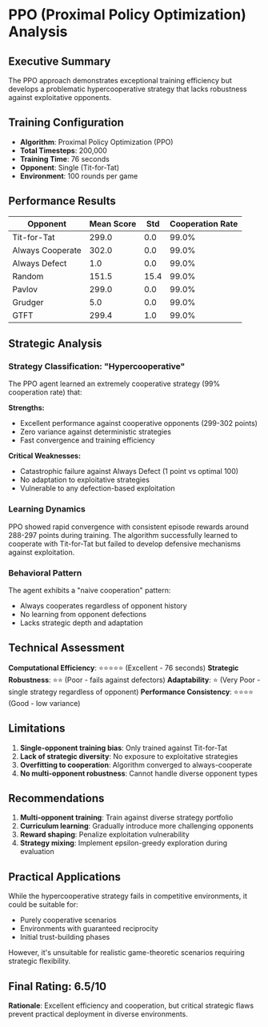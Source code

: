 # PPO (Proximal Policy Optimization) Analysis

## Executive Summary

The PPO approach demonstrates exceptional training efficiency but develops a problematic hypercooperative strategy that lacks robustness against exploitative opponents.

## Training Configuration

- **Algorithm**: Proximal Policy Optimization (PPO)  
- **Total Timesteps**: 200,000
- **Training Time**: 76 seconds
- **Opponent**: Single (Tit-for-Tat)
- **Environment**: 100 rounds per game

## Performance Results

| Opponent | Mean Score | Std | Cooperation Rate |
|----------|------------|-----|------------------|
| Tit-for-Tat | 299.0 | 0.0 | 99.0% |
| Always Cooperate | 302.0 | 0.0 | 99.0% |
| Always Defect | 1.0 | 0.0 | 99.0% |
| Random | 151.5 | 15.4 | 99.0% |
| Pavlov | 299.0 | 0.0 | 99.0% |
| Grudger | 5.0 | 0.0 | 99.0% |
| GTFT | 299.4 | 1.0 | 99.0% |

## Strategic Analysis

### Strategy Classification: "Hypercooperative"

The PPO agent learned an extremely cooperative strategy (99% cooperation rate) that:

**Strengths:**
- Excellent performance against cooperative opponents (299-302 points)
- Zero variance against deterministic strategies
- Fast convergence and training efficiency

**Critical Weaknesses:**
- Catastrophic failure against Always Defect (1 point vs optimal 100)
- No adaptation to exploitative strategies
- Vulnerable to any defection-based exploitation

### Learning Dynamics

PPO showed rapid convergence with consistent episode rewards around 288-297 points during training. The algorithm successfully learned to cooperate with Tit-for-Tat but failed to develop defensive mechanisms against exploitation.

### Behavioral Pattern

The agent exhibits a "naive cooperation" pattern:
- Always cooperates regardless of opponent history
- No learning from opponent defections  
- Lacks strategic depth and adaptation

## Technical Assessment

**Computational Efficiency**: ⭐⭐⭐⭐⭐ (Excellent - 76 seconds)
**Strategic Robustness**: ⭐⭐ (Poor - fails against defectors)
**Adaptability**: ⭐ (Very Poor - single strategy regardless of opponent)
**Performance Consistency**: ⭐⭐⭐⭐ (Good - low variance)

## Limitations

1. **Single-opponent training bias**: Only trained against Tit-for-Tat
2. **Lack of strategic diversity**: No exposure to exploitative strategies
3. **Overfitting to cooperation**: Algorithm converged to always-cooperate
4. **No multi-opponent robustness**: Cannot handle diverse opponent types

## Recommendations

1. **Multi-opponent training**: Train against diverse strategy portfolio
2. **Curriculum learning**: Gradually introduce more challenging opponents
3. **Reward shaping**: Penalize exploitation vulnerability
4. **Strategy mixing**: Implement epsilon-greedy exploration during evaluation

## Practical Applications

While the hypercooperative strategy fails in competitive environments, it could be suitable for:
- Purely cooperative scenarios
- Environments with guaranteed reciprocity
- Initial trust-building phases

However, it's unsuitable for realistic game-theoretic scenarios requiring strategic flexibility.

## Final Rating: 6.5/10

**Rationale**: Excellent efficiency and cooperation, but critical strategic flaws prevent practical deployment in diverse environments. 
